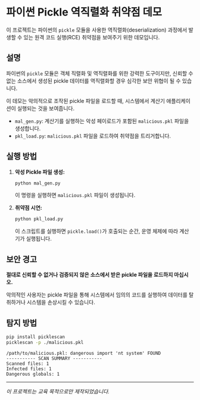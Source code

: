 # 파이썬 Pickle 역직렬화 취약점 데모

이 프로젝트는 파이썬의 `pickle` 모듈을 사용한 역직렬화(deserialization) 과정에서 발생할 수 있는 원격 코드 실행(RCE) 취약점을 보여주기 위한 데모입니다.

## 설명

파이썬의 `pickle` 모듈은 객체 직렬화 및 역직렬화를 위한 강력한 도구이지만, 신뢰할 수 없는 소스에서 생성된 pickle 데이터를 역직렬화할 경우 심각한 보안 위협이 될 수 있습니다.

이 데모는 악의적으로 조작된 pickle 파일을 로드할 때, 시스템에서 계산기 애플리케이션이 실행되는 것을 보여줍니다.

- `mal_gen.py`: 계산기를 실행하는 악성 페이로드가 포함된 `malicious.pkl` 파일을 생성합니다.
- `pkl_load.py`: `malicious.pkl` 파일을 로드하여 취약점을 트리거합니다.

## 실행 방법

1.  **악성 Pickle 파일 생성:**

    ```bash
    python mal_gen.py
    ```

    이 명령을 실행하면 `malicious.pkl` 파일이 생성됩니다.

2.  **취약점 시연:**

    ```bash
    python pkl_load.py
    ```

    이 스크립트를 실행하면 `pickle.load()`가 호출되는 순간, 운영 체제에 따라 계산기가 실행됩니다.

## 보안 경고

**절대로 신뢰할 수 없거나 검증되지 않은 소스에서 받은 pickle 파일을 로드하지 마십시오.**

악의적인 사용자는 pickle 파일을 통해 시스템에서 임의의 코드를 실행하여 데이터를 탈취하거나 시스템을 손상시킬 수 있습니다.

## 탐지 방법

```bash
pip install picklescan
picklescan -p ./malicious.pkl
```
```
/path/to/malicious.pkl: dangerous import 'nt system' FOUND
----------- SCAN SUMMARY -----------
Scanned files: 1
Infected files: 1
Dangerous globals: 1
```


---
*이 프로젝트는 교육 목적으로만 제작되었습니다.*
